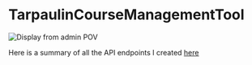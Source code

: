 # TarpaulinCourseManagementTool


![Display from admin POV](https://i.imgur.com/lHEPPVJ.png)


Here is a summary of all the API endpoints I created [here](docs/assignment6-api-doc.pdf)
